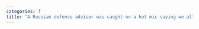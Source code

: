 ```yaml
---
categories: f
title: "A Russian defense advisor was caught on a hot mic saying we all know the drones are Iranian but the Kremlin doesnt want to admit it"
---
```

